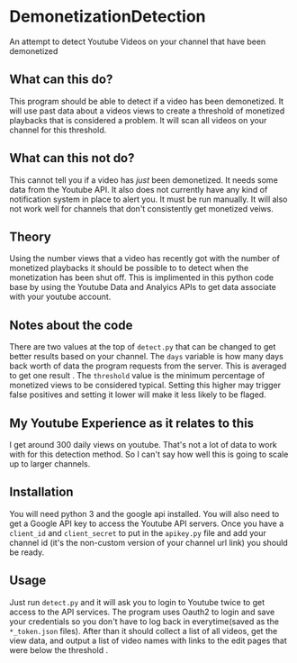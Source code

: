 # DemonetizationDetection
An attempt to detect Youtube Videos on your channel that have been demonetized

## What can this do?
This program should be able to detect if a video has been demonetized. It will 
use past data about a videos views to create a threshold of monetized playbacks
that is considered a problem. It will scan all videos on your channel for this 
threshold.

## What can this not do?
This cannot tell you if a video has *just* been demonetized. It needs some data 
from the Youtube API. It also does not currently have any kind of notification 
system in place to alert you. It must be run manually. It will also not work 
well for channels that don't consistently get monetized veiws.

## Theory
Using the number views that a video has recently got with the number of 
monetized playbacks it should be possible to to detect when the monetization 
has been shut off. This is implimented in this python code base by using the 
Youtube Data and Analyics APIs to get data associate with your youtube account.

## Notes about the code
There are two values at the top of `detect.py` that can be changed to get better
results based on your channel. The `days` variable is how many days back worth 
of data the program requests from the server. This is averaged to get one result
. The `threshold` value is the minimum percentage of monetized views to be 
considered typical. Setting this higher may trigger false positives and setting 
it lower will make it less likely to be flaged.

## My Youtube Experience as it relates to this
I get around 300 daily views on youtube. That's not a lot of data to work with 
for this detection method. So I can't say how well this is going to scale up to 
larger channels.

## Installation

You will need python 3 and the google api installed. You will also need to get 
a Google API key to access the Youtube API servers. Once you have a `client_id`
and `client_secret` to put in the `apikey.py` file and add your channel id (it's
the non-custom version of your channel url link) you should be ready.

## Usage
Just run `detect.py` and it will ask you to login to Youtube twice to get access
to the API services. The program uses Oauth2 to login and save your credentials
so you don't have to log back in everytime(saved as the `*_token.json` files).
After than it should collect a list of all videos, get the view data, and output
a list of video names with links to the edit pages that were below the threshold
.


